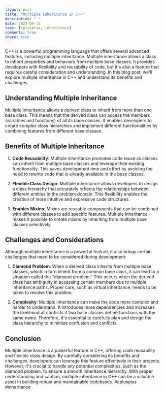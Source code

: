 ```yaml
---
layout: post
title: "Multiple inheritance in C++"
description: " "
date: 2023-09-13
tags: [cplusplus, inheritance]
comments: true
share: true
---
```


C++ is a powerful programming language that offers several advanced features, including multiple inheritance. Multiple inheritance allows a class to inherit properties and behaviors from multiple base classes. It provides developers with flexibility and reusability of code, but it's also a feature that requires careful consideration and understanding. In this blog post, we'll explore multiple inheritance in C++ and understand its benefits and challenges.

## Understanding Multiple Inheritance

Multiple inheritance allows a derived class to inherit from more than one base class. This means that the derived class can access the members (variables and functions) of all its base classes. It enables developers to create complex class hierarchies and implement different functionalities by combining features from different base classes.

## Benefits of Multiple Inheritance

1. **Code Reusability**: Multiple inheritance promotes code reuse as classes can inherit from multiple base classes and leverage their existing functionality. This saves development time and effort by avoiding the need to rewrite code that is already available in the base classes.

2. **Flexible Class Design**: Multiple inheritance allows developers to design a class hierarchy that accurately reflects the relationships between different entities in the problem domain. This flexibility enables the creation of more intuitive and expressive code structures.

3. **Enables Mixins**: Mixins are reusable components that can be combined with different classes to add specific features. Multiple inheritance makes it possible to create mixins by inheriting from multiple base classes selectively.

## Challenges and Considerations

Although multiple inheritance is a powerful feature, it also brings certain challenges that need to be considered during development:

1. **Diamond Problem**: When a derived class inherits from multiple base classes, which in turn inherit from a common base class, it can lead to a situation called the "diamond problem." This occurs when the derived class has ambiguity in accessing certain members due to multiple inheritance paths. Proper care, such as virtual inheritance, needs to be taken to resolve this problem.

2. **Complexity**: Multiple inheritance can make the code more complex and harder to understand. It introduces more dependencies and increases the likelihood of conflicts if two base classes define functions with the same name. Therefore, it's essential to carefully plan and design the class hierarchy to minimize confusion and conflicts.

## Conclusion

Multiple inheritance is a powerful feature in C++, offering code reusability and flexible class design. By carefully considering its benefits and challenges, developers can leverage this feature effectively in their projects. However, it's crucial to handle any potential complexities, such as the diamond problem, to ensure a smooth inheritance hierarchy. With proper understanding and caution, multiple inheritance in C++ can be a valuable asset in building robust and maintainable codebases. #cplusplus #inheritance